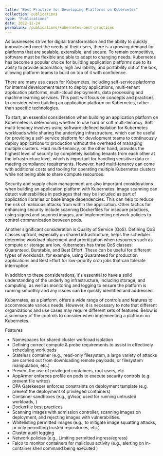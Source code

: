 ```yaml
---
title: "Best Practice for Developing Platforms on Kubernetes"
collection: publications
type: "Publications"
date: 2022-12-24
permalink: /publications/kubernetes-best-practices
---
```


As businesses strive for digital transformation and the ability to quickly innovate and meet the needs of their users, there is a growing demand for platforms that are scalable, extensible, and secure. To remain competitive, software must be flexible and able to adapt to changing needs. Kubernetes has become a popular choice for building application platforms due to its ability to provide automation, high availability, and portability out of the box, allowing platform teams to build on top of it with confidence.

There are many use cases for Kubernetes, including self-service platforms for internal development teams to deploy applications, multi-tenant application platforms, multi-cloud deployments, data processing and machine learning services. This post will focus on concepts and practices to consider when building an application platform on Kubernetes, rather than specific technologies.

To start, an essential consideration when building an application platform on Kubernetes is determining whether to use hard or soft multi-tenancy. Soft multi-tenancy involves using software-defined isolation for Kubernetes workloads while sharing the underlying infrastructure, which can be useful for providing a self-service platform for development teams to continuously deploy applications to production without the overhead of managing multiple clusters. Hard multi-tenancy, on the other hand, provides the highest level of security by completely isolating tenants from each other at the infrastructure level, which is important for handling sensitive data or meeting compliance requirements. However, hard multi-tenancy can come with additional costs and tooling for operating multiple Kubernetes clusters while not being able to share compute resources.

Security and supply chain management are also important considerations when building an application platform with Kubernetes. Image scanning can detect vulnerabilities in packages that may be included as part of application libraries or base image dependencies. This can help to reduce the risk of malicious attacks from within the application. Other tactics for enhancing security include scanning Dockerfiles for insecure practices, using signed and scanned images, and implementing network policies to control communication between pods.

Another significant consideration is Quality of Service (QoS). Defining QoS classes upfront, especially on shared infrastructure, helps the scheduler determine workload placement and prioritization when resources such as compute or storage are low. Kubernetes has three QoS classes: Guaranteed, Burstable, and Best Effort. These can be useful for different types of workloads, for example, using Guaranteed for production applications and Best Effort for low-priority cron jobs that can tolerate interruption.

In addition to these considerations, it's essential to have a solid understanding of the underlying infrastructure, including storage, and computing, as well as monitoring and logging to ensure the platform is running smoothly and any issues can be quickly identified and addressed.

Kubernetes, as a platform, offers a wide range of controls and features to accommodate various needs. However, it is necessary to note that different organizations and use cases may require different sets of features. Below is a summary of the controls to consider when implementing a platform on Kubernetes.

Features
* Namespaces for shared cluster workload isolation
* Defining correct compute & probe requirements to assist in effectively scheduling workloads
* Stateless container (e.g., read-only filesystem, a large variety of attacks are carried out from downloading remote payloads, or filesystem manipulation, etc.)
* Prevent the use of privileged containers, root users, etc
* AppArmor enforces profile on pods to execute security controls (e.g prevent file writes)
* OPA Gatekeeper enforces constraints on deployment template (e.g. prevent the deployment of privileged containers)
* Container sandboxes (e.g., gVisor, used for running untrusted workloads, )
* Dockerfile best practices
* Scanning images with admission controller, scanning images on deployment, and rejecting images with vulnerabilities.
* Whitelisting permitted images (e.g., to mitigate image squatting attacks, or only permitting trusted repositories, etc.)
* Cluster audit logging
* Network policies (e.g., Limiting permitted ingress/egress)
* Falco to monitor containers for malicious activity (e.g., alerting on in-container shell command being executed )


